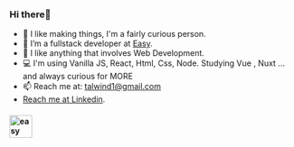 ### Hi there🌟

* 👀 I like making things, I'm a fairly curious person.
* 🔆 I’m a fullstack developer at [Easy](https://easy.co.il/).
* 💞️ I like anything that involves Web Development. 
* 💻  I'm using Vanilla JS, React, Html, Css, Node. Studying Vue , Nuxt ... and always curious for MORE
* 📫 Reach me at: talwind1@gmail.com
* [Reach me at Linkedin](https://www.linkedin.com/in/tal-wind/).
#### <img align="left" alt="easy" width="40px" src="https://image.apktoy.com/img/7f/easy.co.il.easy3/icon.png"/>

<!---
Talwind1/Talwind1 is a ✨ special ✨ repository because its `README.md` (this file) appears on your GitHub profile.
You can click the Preview link to take a look at your changes.
--->


